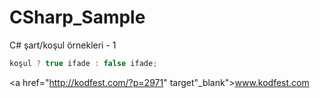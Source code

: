 # CSharp_Sample
C# şart/koşul örnekleri - 1

```C#
koşul ? true ifade : false ifade;
```

<a href="http://kodfest.com/?p=2971" target"_blank">www.kodfest.com</a>

